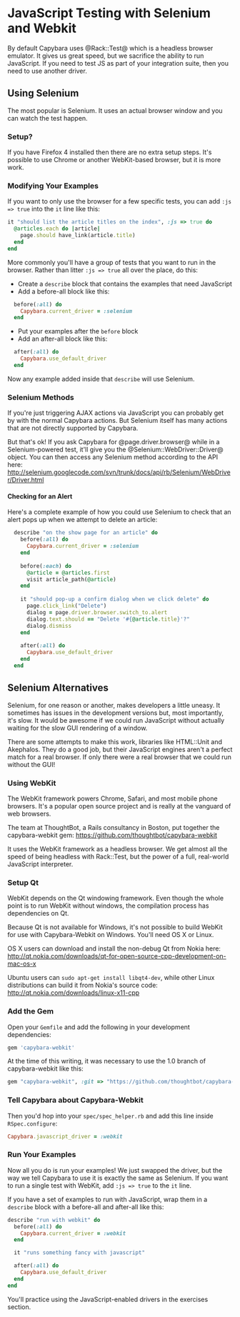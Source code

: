 # JavaScript Testing with Selenium and Webkit

By default Capybara uses @Rack::Test@ which is a headless browser emulator. It gives us great speed, but we sacrifice the ability to run JavaScript. If you need to test JS as part of your integration suite, then you need to use another driver.

## Using Selenium

The most popular is Selenium. It uses an actual browser window and you can watch the test happen.

### Setup?

If you have Firefox 4 installed then there are no extra setup steps. It's possible to use Chrome or another WebKit-based browser, but it is more work.

### Modifying Your Examples

If you want to only use the browser for a few specific tests, you can add `:js => true` into the `it` line like this:

```ruby
it "should list the article titles on the index", :js => true do
  @articles.each do |article|
    page.should have_link(article.title)
  end
end
```

More commonly you'll have a group of tests that you want to run in the browser. Rather than litter `:js => true` all over the place, do this:

* Create a `describe` block that contains the examples that need JavaScript
* Add a before-all block like this:

```ruby
  before(:all) do
    Capybara.current_driver = :selenium
  end
```

* Put your examples after the `before` block
* Add an after-all block like this:

```ruby
  after(:all) do
    Capybara.use_default_driver
  end
```

Now any example added inside that `describe` will use Selenium.

### Selenium Methods

If you're just triggering AJAX actions via JavaScript you can probably get by with the normal Capybara actions. But Selenium itself has many actions that are not directly supported by Capybara.

But that's ok! If you ask Capybara for @page.driver.browser@ while in a Selenium-powered test, it'll give you the @Selenium::WebDriver::Driver@ object. You can then access any Selenium method according to the API here: http://selenium.googlecode.com/svn/trunk/docs/api/rb/Selenium/WebDriver/Driver.html

#### Checking for an Alert

Here's a complete example of how you could use Selenium to check that an alert pops up when we attempt to delete an article:

```ruby
  describe "on the show page for an article" do
    before(:all) do
      Capybara.current_driver = :selenium
    end
    
    before(:each) do
      @article = @articles.first
      visit article_path(@article)
    end
    
    it "should pop-up a confirm dialog when we click delete" do
      page.click_link("Delete")
      dialog = page.driver.browser.switch_to.alert
      dialog.text.should == "Delete '#{@article.title}'?"
      dialog.dismiss
    end    
    
    after(:all) do
      Capybara.use_default_driver
    end
  end
```

## Selenium Alternatives

Selenium, for one reason or another, makes developers a little uneasy. It sometimes has issues in the development versions but, most importantly, it's slow. It would be awesome if we could run JavaScript without actually waiting for the slow GUI rendering of a window.

There are some attempts to make this work, libraries like HTML::Unit and Akephalos. They do a good job, but their JavaScript engines aren't a perfect match for a real browser. If only there were a real browser that we could run without the GUI!

### Using WebKit

The WebKit framework powers Chrome, Safari, and most mobile phone browsers. It's a popular open source project and is really at the vanguard of web browsers.

The team at ThoughtBot, a Rails consultancy in Boston, put together the capybara-webkit gem: https://github.com/thoughtbot/capybara-webkit

It uses the WebKit framework as a headless browser. We get almost all the speed of being headless with Rack::Test, but the power of a full, real-world JavaScript interpreter.

### Setup Qt

WebKit depends on the Qt windowing framework. Even though the whole point is to run WebKit without windows, the compilation process has dependencies on Qt. 

Because Qt is not available for Windows, it's not possible to build WebKit for use with Capybara-Webkit on Windows. You'll need OS X or Linux.

OS X users can download and install the non-debug Qt from Nokia here: http://qt.nokia.com/downloads/qt-for-open-source-cpp-development-on-mac-os-x

Ubuntu users can `sudo apt-get install libqt4-dev`, while other Linux distributions can build it from Nokia's source code: http://qt.nokia.com/downloads/linux-x11-cpp

### Add the Gem

Open your `Gemfile` and add the following in your development dependencies:

```ruby
gem 'capybara-webkit'
```

At the time of this writing, it was necessary to use the 1.0 branch of capybara-webkit like this:

```ruby
gem "capybara-webkit", :git => "https://github.com/thoughtbot/capybara-webkit.git", :branch => "1.0"
```

### Tell Capybara about Capybara-Webkit

Then you'd hop into your `spec/spec_helper.rb` and add this line inside `RSpec.configure`:

```ruby
Capybara.javascript_driver = :webkit
```

### Run Your Examples

Now all you do is run your examples! We just swapped the driver, but the way we tell Capybara to use it is exactly the same as Selenium. If you want to run a single test with WebKit, add `:js => true` to the `it` line. 

If you have a set of examples to run with JavaScript, wrap them in a `describe` block with a before-all and after-all like this:

```ruby
describe "run with webkit" do
  before(:all) do
    Capybara.current_driver = :webkit
  end

  it "runs something fancy with javascript"

  after(:all) do
    Capybara.use_default_driver
  end
end
```

You'll practice using the JavaScript-enabled drivers in the exercises section.